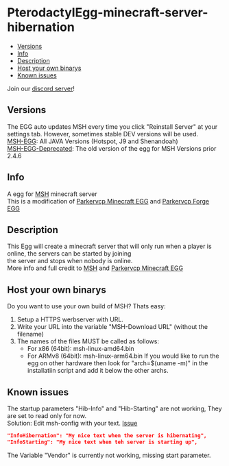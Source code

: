 # PterodactylEgg-minecraft-server-hibernation

- [Versions](#Versions)
- [Info](#Info)
- [Description](#Description)
- [Host your own binarys](#Host-your-own-binarys)
- [Known issues](#Known-issues)

Join our [discord server](https://discord.com/invite/guKB6ETeMF)!  

## Versions
The EGG auto updates MSH every time you click "Reinstall Server" at your settings tab. However, sometimes stable DEV versions will be used.  
[MSH-EGG](https://github.com/gekware/minecraft-server-hibernation-pterodactyl-egg/blob/main/egg-paper-on-demand-new): All JAVA Versions (Hotspot, J9 and Shenandoah)  
[MSH-EGG-Deprecated](https://github.com/gekware/minecraft-server-hibernation-pterodactyl-egg/blob/main/deprecated/egg-paper-on-demand.json): The old version of the egg for MSH Versions prior 2.4.6  

## Info
 A egg for [MSH](https://github.com/gekware/minecraft-server-hibernation) minecraft server  
 This is a modification of [Parkervcp Minecraft EGG](https://github.com/parkervcp/eggs/tree/master/game_eggs/minecraft/java/paper) and [Parkervcp Forge EGG](https://github.com/parkervcp/eggs/tree/master/game_eggs/minecraft/java/forge/forge)

## Description
 This Egg will create a minecraft server that will only run when a player is online, the servers can be started by joining  
 the server and stops when nobody is online.  
 More info and full credit to [MSH](https://github.com/gekware/minecraft-server-hibernation) and [Parkervcp Minecraft EGG](https://github.com/parkervcp/eggs/)

## Host your own binarys
 Do you want to use your own build of MSH? Thats easy:
 1. Setup a HTTPS werbserver with URL.
 2. Write your URL into the variable "MSH-Download URL" (without the filename)
 3. The names of the files MUST be called as follows:
    - For x86 (64bit): msh-linux-amd64.bin
    - For ARMv8 (64bit): msh-linux-arm64.bin 
If you would like to run the egg on other hardware then look for "arch=$(uname -m)" in the installatiin script and add it below the other archs.

## Known issues
The startup parameters "Hib-Info" and "Hib-Starting" are not working, They are set to read only for now.  
Solution: Edit msh-config with your text. [Issue](https://github.com/gekware/minecraft-server-hibernation/issues/143)  
```json
"InfoHibernation": "My nice text when the server is hibernating",
"InfoStarting": "My nice text when teh server is starting up",
```  
  
The Variable "Vendor" is currently not working, missing start parameter.  
